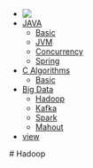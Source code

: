 <link href="/JavaCook/css/common.css" rel="stylesheet">
<link href="https://cdn.bootcss.com/font-awesome/4.7.0/css/font-awesome.min.css" rel="stylesheet">
<div class="ml-menu-container">
    <ul class="nav">
        <li>
            <a href="/JavaCook"><img src="/JavaCook/assets/logo.png"  style="vertical-align: text-top;" /></a>
        </li>
        <li class="drop-down">
            <a href="#">JAVA
                <i class="fa fa-sort-desc" aria-hidden="true"></i>
            </a>
            <ul class="drop-down-content">
                <li>
                    <a href="/JavaCook/doc/basic/">Basic</a>
                </li>
                <li>
                    <a href="/JavaCook/doc/jvm/">JVM</a>
                </li>
                <li>
                    <a href="/JavaCook/doc/concurrency/">Concurrency</a>
                </li>
                <li>
                    <a href="/JavaCook/doc/spring/">Spring</a>
                </li>
            </ul>
        </li>
        <li class="drop-down">
            <a href="#">C Algorithms
                <i class="fa fa-sort-desc" aria-hidden="true"></i>
            </a>
            <ul class="drop-down-content">
                <li>
                    <a href="/JavaCook/doc/C_Plus/">Basic</a>
                </li>
            </ul>
        </li>
        <li class="drop-down">
            <a href="#">Big Data
                <i class="fa fa-sort-desc" aria-hidden="true"></i>
            </a>
            <ul class="drop-down-content">
                <li>
                    <a href="/JavaCook/doc/hadoop/">Hadoop</a>
                </li>
                <li>
                    <a href="/JavaCook/doc/kafka/">Kafka</a>
                </li>
                <li>
                    <a href="/JavaCook/doc/spark/">Spark</a>
                </li>
                <li>
                    <a href="/JavaCook/doc/mahout/">Mahout</a>
                </li>
            </ul>
        </li>
        <li>
            <a href="https://github.com/memorylorry/JavaCook">
                <i class="menu-logo fa fa-github" aria-hidden="true"></i>view</a>
        </li>
    </ul>
</div>
# Hadoop

